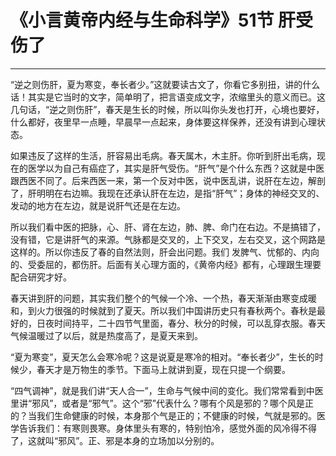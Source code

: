 # 《小言黄帝内经与生命科学》51节 肝受伤了

------

“逆之则伤肝，夏为寒变，奉长者少。”这就要读古文了，你看它多别扭，讲的什么话！其实是它当时的文字，简单明了，把言语变成文字，浓缩里头的意义而已。这几句话，“逆之则伤肝”，春天是生长的时候，所以叫你头发也打开，心境也要好，什么都好，夜里早一点睡，早晨早一点起来，身体要这样保养，还没有讲到心理状态。

如果违反了这样的生活，肝容易出毛病。春天属木，木主肝。你听到肝出毛病，现在的医学以为自己有癌症了，其实是肝气受伤。“肝气”是个什么东西？这就是中医跟西医不同了。后来西医一来，第一个反对中医，说中医乱讲，说肝在左边，解剖了，肝明明在右边嘛。我现在还承认肝在左边，是指“肝气”；身体的神经交叉的、发动的地方在左边，就是说肝气还是在左边。

所以我们看中医的把脉，心、肝、肾在左边，肺、脾、命门在右边。不是搞错了，没有错，它是讲肝气的来源。气脉都是交叉的，上下交叉，左右交叉，这个网路是这样的。所以你违反了春的自然法则，肝会出问题。我们 发脾气、忧郁的、内向的、受委屈的，都伤肝。后面有关心理方面的，《黄帝内经》都有，心理跟生理要配合研究才好。

春天讲到肝的问题，其实我们整个的气候一个冷、一个热，春天渐渐由寒变成暖和，到火力很强的时候就到了夏天。所以我们中国讲历史只有春秋两个。春秋是最好的，日夜时间持平，二十四节气里面，春分、秋分的时候，可以乱穿衣服。春天气候温暖过了以后，就是热度高了，是夏天来到。

“夏为寒变”，夏天怎么会寒冷呢？这是说夏是寒冷的相对。“奉长者少”，生长的时候少，春天才是万物生的季节。下面马上就讲到夏，现在只提一个纲要。

“四气调神”，就是我们讲“天人合一”，生命与气候中间的变化。我们常常看到中医里讲“邪风”，或者是“邪气”。这个“邪”代表什么？哪有个风是邪的？哪个风是正的？当我们生命健康的时候，本身那个气是正的；不健康的时候，气就是邪的。医学告诉我们：有寒则畏寒。身体里头有寒的，特别怕冷，感觉外面的风冷得不得了，这就叫“邪风”。正、邪是本身的立场加以分别的。